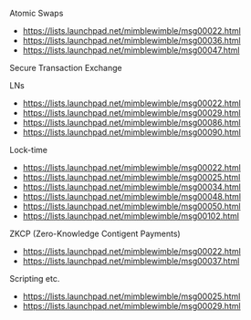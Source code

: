 Atomic Swaps
- https://lists.launchpad.net/mimblewimble/msg00022.html
- https://lists.launchpad.net/mimblewimble/msg00036.html
- https://lists.launchpad.net/mimblewimble/msg00047.html

Secure Transaction Exchange

LNs
- https://lists.launchpad.net/mimblewimble/msg00022.html
- https://lists.launchpad.net/mimblewimble/msg00029.html
- https://lists.launchpad.net/mimblewimble/msg00086.html
- https://lists.launchpad.net/mimblewimble/msg00090.html

Lock-time
- https://lists.launchpad.net/mimblewimble/msg00022.html
- https://lists.launchpad.net/mimblewimble/msg00025.html
- https://lists.launchpad.net/mimblewimble/msg00034.html
- https://lists.launchpad.net/mimblewimble/msg00048.html
- https://lists.launchpad.net/mimblewimble/msg00050.html
- https://lists.launchpad.net/mimblewimble/msg00102.html

ZKCP (Zero-Knowledge Contigent Payments)
- https://lists.launchpad.net/mimblewimble/msg00022.html
- https://lists.launchpad.net/mimblewimble/msg00037.html

Scripting etc.
- https://lists.launchpad.net/mimblewimble/msg00025.html
- https://lists.launchpad.net/mimblewimble/msg00029.html